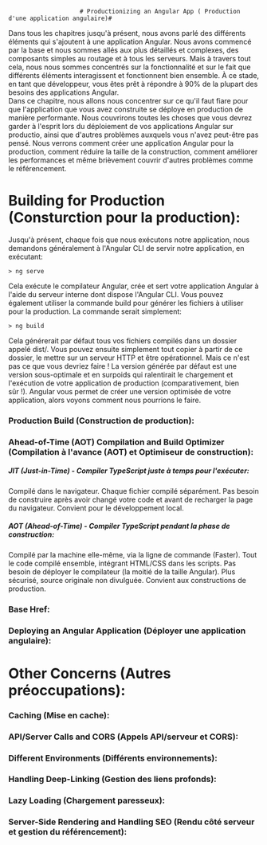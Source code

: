                         # Productionizing an Angular App ( Production d'une application angulaire)#
                
Dans tous les chapitres jusqu'à présent, nous avons parlé des différents éléments qui s'ajoutent à une application Angular. Nous avons commencé par la base et nous sommes allés aux plus détaillés et complexes, des composants simples au routage et à tous les serveurs. Mais à travers tout cela, nous nous sommes concentrés sur la fonctionnalité et sur le fait que différents éléments interagissent et fonctionnent bien ensemble. À ce stade, en tant que développeur, vous êtes prêt à répondre à 90% de la plupart des besoins des applications Angular.      
Dans ce chapitre, nous allons nous concentrer sur ce qu'il faut fiare pour que l'application que vous avez construite se déploye en production de manière performante. Nous couvrirons toutes les choses que vous devrez garder à l'esprit lors du déploiement de vos applications Angular sur productio, ainsi que d'autres problèmes auxquels vous n'avez peut-être pas pensé. Nous verrons comment créer une application Angular pour la production, comment réduire la taille de la construction, comment améliorer les performances et même brièvement couvrir d'autres problèmes comme le référencement.       
# Building for Production (Consturction pour la production):
Jusqu'à présent, chaque fois que nous exécutons notre application, nous demandons généralement à l'Angular CLI de servir notre application, en exécutant:    

    > ng serve    
Cela exécute le compilateur Angular, crée et sert votre application Angular à l'aide du serveur interne dont dispose l'Angular CLI. Vous pouvez également utiliser la commande build pour générer les fichiers à utiliser pour la production. La commande serait simplement:    

    > ng build   
Cela générerait par défaut tous vos fichiers compilés dans un dossier appelé dist/. Vous pouvez ensuite simplement tout copier à partir de ce dossier, le mettre sur un serveur HTTP et être opérationnel. Mais ce n'est pas ce que vous devriez faire ! La version générée par défaut est une version sous-optimale et en surpoids qui ralentirait le chargement et l'exécution de votre application de production (comparativement, bien sûr !). Angular vous permet de créer une version optimisée de votre application, alors voyons comment nous pourrions le faire.   
### Production Build (Construction de production):
### Ahead-of-Time (AOT) Compilation and Build Optimizer (Compilation à l'avance (AOT) et Optimiseur de construction): 
##### JIT (Just-in-Time) - Compiler TypeScript juste à temps pour l'exécuter:    
Compilé dans le navigateur.
Chaque fichier compilé séparément.
Pas besoin de construire après avoir changé votre code et avant de recharger la page du navigateur.
Convient pour le développement local.            
##### AOT (Ahead-of-Time) - Compiler TypeScript pendant la phase de construction:
Compilé par la machine elle-même, via la ligne de commande (Faster).
Tout le code compilé ensemble, intégrant HTML/CSS dans les scripts.
Pas besoin de déployer le compilateur (la moitié de la taille Angular).
Plus sécurisé, source originale non divulguée.
Convient aux constructions de production.
### Base Href:  
### Deploying an Angular Application (Déployer une application angulaire): 
# Other Concerns (Autres préoccupations): 
### Caching (Mise en cache): 
### API/Server Calls and CORS (Appels API/serveur et CORS): 
### Different Environments (Différents environnements): 
### Handling Deep-Linking (Gestion des liens profonds):  
### Lazy Loading (Chargement paresseux):   
### Server-Side Rendering and Handling SEO (Rendu côté serveur et gestion du référencement): 